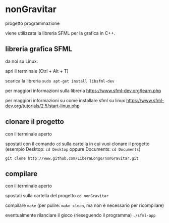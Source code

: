 # nonGravitar
progetto programmazione

viene utilizzata la libreria SFML per la grafica in C++.

## libreria grafica SFML

da noi su Linux:

apri il terminale
(Ctrl + Alt + T)

scarica la libreria
`sudo apt-get install libsfml-dev`

per maggiori informazioni sulla libreria
<https://www.sfml-dev.org/learn.php>

per maggiori informazioni su come installare sfml su linux
<https://www.sfml-dev.org/tutorials/2.5/start-linux.php>

## clonare il progetto

con il terminale aperto

spostati con il comando `cd` sulla cartella in cui vuoi clonare il progetto
(esempio Desktop: `cd Desktop` oppure Documents: `cd Documents`)

`git clone http://www.github.com/LiberaLongo/nonGravitar.git`

## compilare

con il terminale aperto

spostati sulla cartella del progetto
`cd nonGravitar`

compilare
`make`
(per pulire: `make clean`, ma non è necessario per ricompilare)

eventualmente rilanciare il gioco (rieseguendo il programma)
`./sfml-app`
